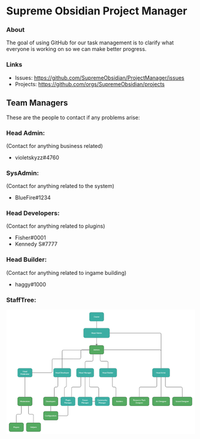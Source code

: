 # Supreme Obsidian Project Manager
### About
The goal of using GitHub for our task management is to clarify what everyone is working on so we can make better progress.

### Links
* Issues: https://github.com/SupremeObsidian/ProjectManager/issues
* Projects: https://github.com/orgs/SupremeObsidian/projects

## Team Managers
These are the people to contact if any problems arise:
### Head Admin:
(Contact for anything business related)
* violetskyzz#4760
### SysAdmin:
(Contact for anything related to the system)
* BlueFire#1234
### Head Developers:
(Contact for anything related to plugins)
* Fisher#0001
* Kennedy S#7777
### Head Builder:
(Contact for anything related to ingame building)
* haggy#1000

### StaffTree:
![Image of Yaktocat](https://github.com/SupremeObsidian/ProjectManager/blob/main/StaffTree.png)
